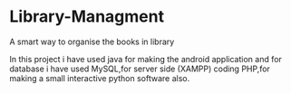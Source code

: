 # Library-Managment
A smart way to organise the books in library

In this project i have used java for making the android application and for database i have used MySQL,for server side (XAMPP)
coding PHP,for making a small interactive python software also.

